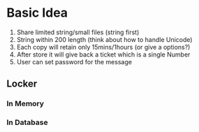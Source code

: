 # Basic Idea
1. Share limited string/small files (string first)
2. String within 200 length (think about how to handle Unicode)
3. Each copy will retain only 15mins/1hours (or give a options?)
4. After store it will give back a ticket which is a single Number
5. User can set password for the message


## Locker
### In Memory
    

### In Database
